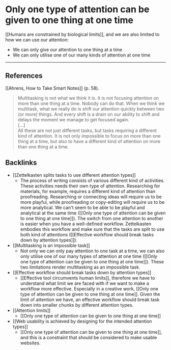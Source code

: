 # Only one type of attention can be given to one thing at one time
[[Humans are constrained by biological limits]], and we are also limited to how we can use our attention:
* We can only give our attention to one thing at a time
* We can only utilise one of our many kinds of attention at one time

- - -
## References
[[Ahrens, How to Take Smart Notes]] (p. 58).
> Multitasking is not what we think it is. It is not focusing attention on more than one thing at a time. Nobody can do that. When we think we multitask, what we really do is shift our attention quickly between two (or more) things. And every shift is a drain on our ability to shift and delays the moment we manage to get focused again.  
> [...]  
> All these are not just different tasks, but tasks requiring a different kind of attention. It is not only impossible to focus on more than one thing at a time, but also to have a different kind of attention on more than one thing at a time.

## Backlinks
* [[Zettelkasten splits tasks to use different attention types]]
	* The process of writing consists of various different kind of activities. These activities needs their own type of attention. Researching for materials, for example, requires a different kind of attention than proofreading. Researching or connecting ideas will require us to be more playful, while proofreading or copy-editing will require us to be more analytical. We can't seem to be able to be playful and analytical at the same time ([[Only one type of attention can be given to one thing at one time]]). The switch from one attention to another is easier when you have a well-defined workflow. Zettelkasten embodies this workflow and make sure that the tasks are split to use both kind of attentions ([[Effective workflow should break tasks down by attention types]]).
* [[Multitasking is an impossible task]]
	* Not only we can only pay attention to one task at a time, we can also only utilise one of our many types of attention at one time ([[Only one type of attention can be given to one thing at one time]]). These two limitations render multitasking as an impossible task.
* [[Effective workflow should break tasks down by attention types]]
	* [[Effective tool circumvents human limits]], therefore we have to understand what limit we are faced with if we want to make a workflow more effective. Especially in a creative work, [[Only one type of attention can be given to one thing at one time]]. Given the limit of attention we have, an effective workflow should break task down into smaller chunks by different attention types.
* [[Attention limits]]
	* [[Only one type of attention can be given to one thing at one time]]
* [[Web usability is achieved by designing for the intended attention types]]
	* [[Only one type of attention can be given to one thing at one time]], and this is a constraint that should be considered to make usable websites.

<!-- #evergreen -->

<!-- {BearID:81D2568B-8FF1-4391-B84E-7A8A78FF28CD-4097-000023EDD657CF66} -->
